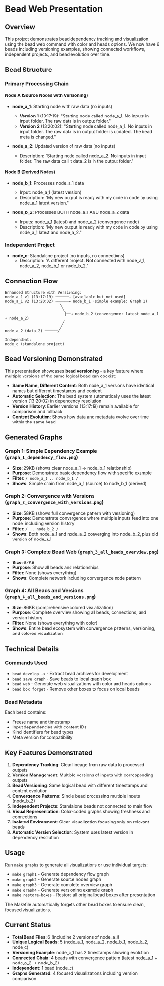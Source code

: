 # Bead Web Presentation

## Overview
This project demonstrates bead dependency tracking and visualization using the bead web command with color and heads options. We now have 6 beads including versioning examples, showing connected workflows, independent projects, and bead evolution over time.

## Bead Structure

### Primary Processing Chain

#### Node A (Source Nodes with Versioning)
- **node_a_1**: Starting node with raw data (no inputs)
  - **Version 1** (13:17:19): "Starting node called node_a_1. No inputs in input folder. The raw data is in output folder."
  - **Version 2** (13:20:02): "Starting node called node_a_1. No inputs in input folder. The raw data is in output folder is updated. The bead meta is changed."

- **node_a_2**: Updated version of raw data (no inputs)  
  - Description: "Starting node called node_a_2. No inputs in input folder. The raw data call it data_2 is in the output folder."

#### Node B (Derived Nodes)
- **node_b_1**: Processes node_a_1 data
  - Input: node_a_1 (latest version)
  - Description: "My new output is ready with my code in code.py using node_a_1 latest version."

- **node_b_2**: Processes BOTH node_a_1 AND node_a_2 data
  - Inputs: node_a_1 (latest) and node_a_2 (convergence node)
  - Description: "My new output is ready with my code in code.py using node_a_1 latest and node_a_2."

### Independent Project
- **node_c**: Standalone project (no inputs, no connections)
  - Description: "A different project. Not connected with node_a_1, node_a_2, node_b_1 or node_b_2."

## Connection Flow

```
Enhanced Structure with Versioning:
node_a_1 v1 (13:17:19) ──────→ [available but not used]
node_a_1 v2 (13:20:02) ──────→ node_b_1 (simple example: Graph 1)
                         ╲
                          ╲
                           ├──→ node_b_2 (convergence: latest node_a_1 + node_a_2)  
                          ╱
                         ╱
node_a_2 (data_2) ──────╱

Independent:
node_c (standalone project)
```

## Bead Versioning Demonstrated

This presentation showcases **bead versioning** - a key feature where multiple versions of the same logical bead can coexist:

- **Same Name, Different Content**: Both node_a_1 versions have identical names but different timestamps and content
- **Automatic Selection**: The bead system automatically uses the latest version (13:20:02) in dependency resolution
- **Version History**: Earlier versions (13:17:19) remain available for comparison and rollback
- **Content Evolution**: Shows how data and metadata evolve over time within the same bead

## Generated Graphs

### Graph 1: Simple Dependency Example (`graph_1_dependency_flow.png`)
- **Size**: 29KB (shows clear node_a_1 → node_b_1 relationship)
- **Purpose**: Demonstrate basic dependency flow with specific example
- **Filter**: `/ node_a_1 .. node_b_1 /`
- **Shows**: Simple chain from node_a_1 (source) to node_b_1 (derived)

### Graph 2: Convergence with Versions (`graph_2_convergence_with_versions.png`)
- **Size**: 58KB (shows full convergence pattern with versioning)
- **Purpose**: Demonstrate convergence where multiple inputs feed into one node, including version history
- **Filter**: `/ .. node_b_2 /`
- **Shows**: Both node_a_1 and node_a_2 converging into node_b_2, plus old version of node_a_1

### Graph 3: Complete Bead Web (`graph_3_all_beads_overview.png`)
- **Size**: 67KB  
- **Purpose**: Show all beads and relationships
- **Filter**: None (shows everything)
- **Shows**: Complete network including convergence node pattern

### Graph 4: All Beads and Versions (`graph_4_all_beads_and_versions.png`)
- **Size**: 86KB (comprehensive colored visualization)
- **Purpose**: Complete overview showing all beads, connections, and version history
- **Filter**: None (shows everything with color)
- **Shows**: Entire bead ecosystem with convergence patterns, versioning, and colored visualization

## Technical Details

### Commands Used
- `bead develop -x` - Extract bead archives for development
- `bead save graph` - Save beads to local graph box
- `bead web` - Generate web visualizations with color and heads options
- `bead box forget` - Remove other boxes to focus on local beads

### Bead Metadata
Each bead contains:
- Freeze name and timestamp
- Input dependencies with content IDs
- Kind identifiers for bead types
- Meta version for compatibility

## Key Features Demonstrated

1. **Dependency Tracking**: Clear lineage from raw data to processed outputs
2. **Version Management**: Multiple versions of inputs with corresponding outputs  
3. **Bead Versioning**: Same logical bead with different timestamps and content evolution
4. **Convergence Patterns**: Single bead processing multiple inputs (node_b_2)
5. **Independent Projects**: Standalone beads not connected to main flow
6. **Visual Representation**: Color-coded graphs showing freshness and connections
7. **Isolated Environment**: Clean visualization focusing only on relevant beads
8. **Automatic Version Selection**: System uses latest version in dependency resolution

## Usage

Run `make graphs` to generate all visualizations or use individual targets:
- `make graph1` - Generate dependency flow graph
- `make graph2` - Generate source nodes graph  
- `make graph3` - Generate complete overview graph
- `make graph4` - Generate versioning example graph
- `make restore-boxes` - Restore all original bead boxes after presentation

The Makefile automatically forgets other bead boxes to ensure clean, focused visualizations.

## Current Status
- **Total Bead Files**: 6 (including 2 versions of node_a_1)
- **Unique Logical Beads**: 5 (node_a_1, node_a_2, node_b_1, node_b_2, node_c)
- **Versioning Example**: node_a_1 has 2 timestamps showing evolution
- **Connected Chain**: 4 beads with convergence pattern (latest node_a_1 + node_a_2 → node_b_2)
- **Independent**: 1 bead (node_c)
- **Graphs Generated**: 4 focused visualizations including version comparison
